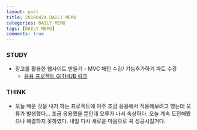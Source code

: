 ```yaml
---
layout: post
title: 20180424 DAILY MEMO
categories: DAILY-MEMO
tags: [DAILY MEMO]
comments: true
---
```


### STUDY
-  장고를 활용한 웹사이트 만들기 - MVC 패턴 수강/ 기능추가하기 파트 수강
   -  [응용 프로젝트 GITHUB 링크](https://github.com/DongmeeKim/Django-practice) 


### THINK

- 오늘 배운 것을 내가 하는 프로젝트에 아주 조금 응용해서 적용해보려고 했는데 오류가 발생했다... 조금 응용했을 뿐인데 오류가 나서 속상하다. 오늘 계속 도전해봤으나 해결하지 못하였다. 내일 다시 새로운 마음으로 꼭 성공시킬거다.


